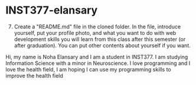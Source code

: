 # INST377-elansary
7. Create a "README.md" file in the cloned folder. In the file, introduce yourself,
 put your profile photo, and what you want to do with web development skills you
 will learn from this class after this semester (or after graduation). You can put other contents about yourself if you want. 


Hi, my name is Noha Elansary and I am a student in INST377. I am studying Information Science with a minor in Neuroscience. I love programming and I love the health field, I am hoping I can use my programming skills to improve the health field